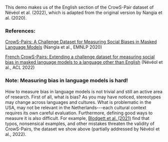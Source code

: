This demo makes us of the English section of the CrowS-Pair dataset of Névéol et al. (2022), which is adapted from the original version by Nangia et al. (2020).

### References:
[CrowS-Pairs: A Challenge Dataset for Measuring Social Biases in Masked Language Models](https://aclanthology.org/2020.emnlp-main.154) (Nangia et al., EMNLP 2020)

[French CrowS-Pairs: Extending a challenge dataset for measuring social bias in masked language models to a language other than English](https://aclanthology.org/2022.acl-long.583) (Névéol et al., ACL 2022)

### Note: Measuring bias in language models is hard!
How to measure bias in language models is not trivial and still an active area of research.
First of all, what is bias? As you may have noticed, stereotypes may change across languages and cultures.
What is problematic in the USA, may not be relevant in the Netherlands---each cultural context requires its own careful evaluation.
Furthermore, defining good ways to measure it is also difficult.
For example, [Blodgett et al. (2021)](https://aclanthology.org/2021.acl-long.81/) find that typos, nonsensical examples, and other mistakes threaten the validity of CrowS-Pairs, the dataset we show above (partially addressed by Névéol et al., 2022).
